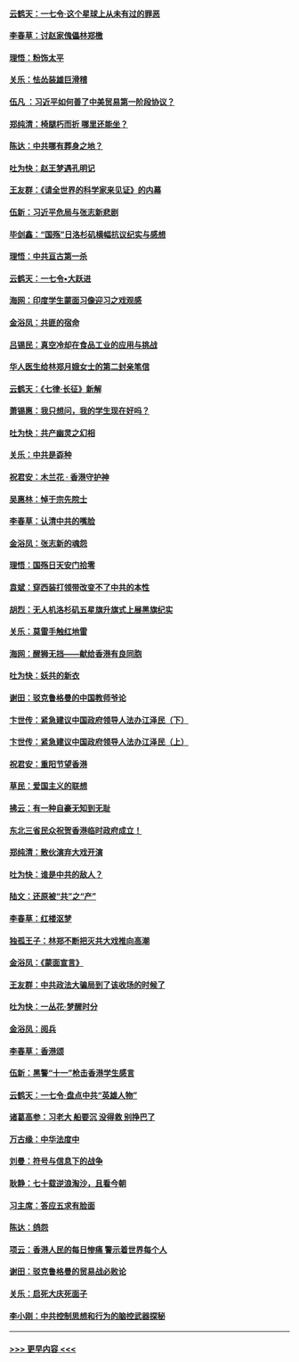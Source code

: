 #### [云鹤天：一七令‧这个星球上从未有过的罪恶](../pages/nsc993/n11598881.md?t=10191844) 
#### [李春草：讨赵家傀儡林郑檄](../pages/nsc993/n11598789.md?t=10191844) 
#### [理悟：粉饰太平](../pages/nsc993/n11598776.md?t=10191844) 
#### [关乐：怯怂装雄巨滑稽](../pages/nsc993/n11598767.md?t=10191844) 
#### [伍凡 ：习近平如何善了中美贸易第一阶段协议？](../pages/nsc993/n11596305.md?t=10191844) 
#### [郑纯清：椅腿朽而折 哪里还能坐？](../pages/nsc993/n11596273.md?t=10191844) 
#### [陈达：中共哪有葬身之地？](../pages/nsc993/n11596253.md?t=10191844) 
#### [吐为快：赵王梦遇孔明记](../pages/nsc993/n11596208.md?t=10191844) 
#### [王友群：《请全世界的科学家来见证》的内幕](../pages/nsc993/n11594091.md?t=10191844) 
#### [伍新：习近平危局与张志新悲剧](../pages/nsc993/n11594089.md?t=10191844) 
#### [毕剑鑫：“国殇”日洛杉矶横幅抗议纪实与感想](../pages/nsc993/n11591301.md?t=10191844) 
#### [理悟：中共亘古第一杀](../pages/nsc993/n11590734.md?t=10191844) 
#### [云鹤天：一七令•大跃进](../pages/nsc993/n11590699.md?t=10191844) 
#### [海网：印度学生蒙面习像迎习之戏观感](../pages/nsc993/n11590675.md?t=10191844) 
#### [金浴凤：共匪的宿命](../pages/nsc993/n11586383.md?t=10191844) 
#### [吕锡民：真空冷却在食品工业的应用与挑战](../pages/nsc993/n11585819.md?t=10191844) 
#### [华人医生给林郑月娥女士的第二封亲笔信](../pages/nsc993/n11585124.md?t=10191844) 
#### [云鹤天：《七律·长征》新解](../pages/nsc993/n11584578.md?t=10191844) 
#### [萧锡惠：我只想问，我的学生现在好吗？](../pages/nsc993/n11583828.md?t=10191844) 
#### [吐为快：共产幽灵之幻相](../pages/nsc993/n11583224.md?t=10191844) 
#### [关乐：中共是孬种](../pages/nsc993/n11582099.md?t=10191844) 
#### [祝君安：木兰花 · 香港守护神](../pages/nsc993/n11581782.md?t=10191844) 
#### [吴惠林：悼于宗先院士](../pages/nsc993/n11580283.md?t=10191844) 
#### [李春草：认清中共的嘴脸](../pages/nsc993/n11579954.md?t=10191844) 
#### [金浴凤：张志新的魂怨](../pages/nsc993/n11579913.md?t=10191844) 
#### [理悟：国殇日天安门拾零](../pages/nsc993/n11579843.md?t=10191844) 
#### [袁斌：穿西装打领带改变不了中共的本性](../pages/nsc993/n11579814.md?t=10191844) 
#### [胡烈：无人机洛杉矶五星旗升旗式上展黑旗纪实](../pages/nsc993/n11579322.md?t=10191844) 
#### [关乐：莫雷手触红地雷](../pages/nsc993/n11577862.md?t=10191844) 
#### [海网：醒狮无挡——献给香港有良同胞](../pages/nsc993/n11577835.md?t=10191844) 
#### [吐为快：妖共的新衣](../pages/nsc993/n11577575.md?t=10191844) 
#### [谢田：驳克鲁格曼的中国教师爷论](../pages/nsc993/n11575034.md?t=10191844) 
#### [卞世传：紧急建议中国政府领导人法办江泽民（下）](../pages/nsc993/n11573390.md?t=10191844) 
#### [卞世传：紧急建议中国政府领导人法办江泽民（上）](../pages/nsc993/n11573208.md?t=10191844) 
#### [祝君安：重阳节望香港](../pages/nsc993/n11573190.md?t=10191844) 
#### [草民：爱国主义的联想](../pages/nsc993/n11572333.md?t=10191844) 
#### [拂云：有一种自豪无知到无耻](../pages/nsc993/n11572006.md?t=10191844) 
#### [东北三省民众祝贺香港临时政府成立！](../pages/nsc993/n11571215.md?t=10191844) 
#### [郑纯清：散伙演弃大戏开演](../pages/nsc993/n11570826.md?t=10191844) 
#### [吐为快：谁是中共的敌人？](../pages/nsc993/n11570817.md?t=10191844) 
#### [陆文：还原被“共”之“产”](../pages/nsc993/n11570798.md?t=10191844) 
#### [李春草：红楼沤梦](../pages/nsc993/n11569673.md?t=10191844) 
#### [独孤王子：林郑不断把灭共大戏推向高潮](../pages/nsc993/n11569381.md?t=10191844) 
#### [金浴凤：《蒙面宣言》](../pages/nsc993/n11569368.md?t=10191844) 
#### [王友群：中共政法大骗局到了该收场的时候了](../pages/nsc993/n11568940.md?t=10191844) 
#### [吐为快：一丛花‧梦醒时分](../pages/nsc993/n11567491.md?t=10191844) 
#### [金浴凤：阅兵](../pages/nsc993/n11567454.md?t=10191844) 
#### [李春草：香港颂](../pages/nsc993/n11567444.md?t=10191844) 
#### [伍新：黑警“十一”枪击香港学生感言](../pages/nsc993/n11567426.md?t=10191844) 
#### [云鹤天：一七令‧盘点中共“英雄人物”](../pages/nsc993/n11567091.md?t=10191844) 
#### [诸葛高参：习老大 船要沉 没得救 别挣巴了](../pages/nsc993/n11566976.md?t=10191844) 
#### [万古缘：中华法度中](../pages/nsc993/n11566726.md?t=10191844) 
#### [刘曼：符号与信息下的战争](../pages/nsc993/n11564655.md?t=10191844) 
#### [耿静：七十载逆浪淘沙，且看今朝](../pages/nsc993/n11564520.md?t=10191844) 
#### [习主席：答应五求有脸面](../pages/nsc993/n11563953.md?t=10191844) 
#### [陈达：鸽怨](../pages/nsc993/n11561879.md?t=10191844) 
#### [项云：香港人民的每日惨痛  警示着世界每个人](../pages/nsc993/n11559273.md?t=10191844) 
#### [谢田：驳克鲁格曼的贸易战必败论](../pages/nsc993/n11555840.md?t=10191844) 
#### [关乐：启死大庆死面子](../pages/nsc993/n11556823.md?t=10191844) 
#### [李小刚：中共控制思想和行为的脑控武器探秘](../pages/nsc993/n11556776.md?t=10191844) 

----
#### [ >>> 更早内容 <<< ](../indexes/nsc993-earlier.md)
